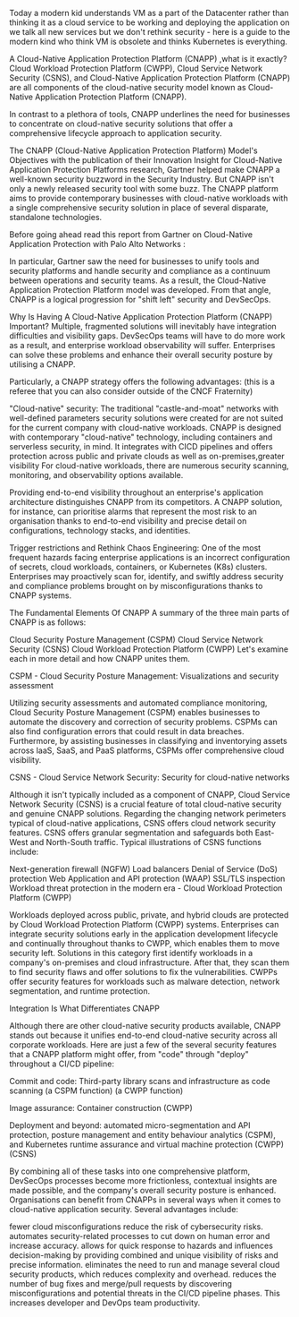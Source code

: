 Today a modern kid understands VM as a part of the Datacenter rather than thinking it as a cloud service to be working and deploying the application on we talk all new services but we don't rethink security - here is a guide to the modern kind who think VM is obsolete and thinks Kubernetes is everything.

A Cloud-Native Application Protection Platform (CNAPP) ,what is it exactly?
Cloud Workload Protection Platform (CWPP), Cloud Service Network Security (CSNS), and Cloud-Native Application Protection Platform (CNAPP) are all components of the cloud-native security model known as Cloud-Native Application Protection Platform (CNAPP).

In contrast to a plethora of tools, CNAPP underlines the need for businesses to concentrate on cloud-native security solutions that offer a comprehensive lifecycle approach to application security.

The CNAPP (Cloud-Native Application Protection Platform) Model's Objectives with the publication of their Innovation Insight for Cloud-Native Application Protection Platforms research, Gartner helped make CNAPP a well-known security buzzword in the Security Industry. But CNAPP isn't only a newly released security tool with some buzz. The CNAPP platform aims to provide contemporary businesses with cloud-native workloads with a single comprehensive security solution in place of several disparate, standalone technologies.

Before going ahead read this report from Gartner on Cloud-Native Application Protection with Palo Alto Networks : 


In particular, Gartner saw the need for businesses to unify tools and security platforms and handle security and compliance as a continuum between operations and security teams. As a result, the Cloud-Native Application Protection Platform model was developed. From that angle, CNAPP is a logical progression for "shift left" security and DevSecOps.

Why Is Having A Cloud-Native Application Protection Platform (CNAPP) Important?
Multiple, fragmented solutions will inevitably have integration difficulties and visibility gaps. DevSecOps teams will have to do more work as a result, and enterprise workload observability will suffer. Enterprises can solve these problems and enhance their overall security posture by utilising a CNAPP.

Particularly, a CNAPP strategy offers the following advantages: (this is a referee that you can also consider outside of the CNCF Fraternity)

"Cloud-native" security: The traditional "castle-and-moat" networks with well-defined parameters security solutions were created for are not suited for the current company with cloud-native workloads. CNAPP is designed with contemporary "cloud-native" technology, including containers and serverless security, in mind. It integrates with CICD pipelines and offers protection across public and private clouds as well as on-premises,greater visibility For cloud-native workloads, there are numerous security scanning, monitoring, and observability options available.

Providing end-to-end visibility throughout an enterprise's application architecture distinguishes CNAPP from its competitors. A CNAPP solution, for instance, can prioritise alarms that represent the most risk to an organisation thanks to end-to-end visibility and precise detail on configurations, technology stacks, and identities.

Trigger restrictions and Rethink Chaos Engineering: One of the most frequent hazards facing enterprise applications is an incorrect configuration of secrets, cloud workloads, containers, or Kubernetes (K8s) clusters. Enterprises may proactively scan for, identify, and swiftly address security and compliance problems brought on by misconfigurations thanks to CNAPP systems.

The Fundamental Elements Of CNAPP
A summary of the three main parts of CNAPP is as follows:

Cloud Security Posture Management (CSPM)
Cloud Service Network Security (CSNS) 
Cloud Workload Protection Platform (CWPP)
Let's examine each in more detail and how CNAPP unites them.

CSPM - Cloud Security Posture Management: Visualizations and security assessment 

Utilizing security assessments and automated compliance monitoring, Cloud Security Posture Management (CSPM) enables businesses to automate the discovery and correction of security problems. CSPMs can also find configuration errors that could result in data breaches. Furthermore, by assisting businesses in classifying and inventorying assets across IaaS, SaaS, and PaaS platforms, CSPMs offer comprehensive cloud visibility.

CSNS - Cloud Service Network Security: Security for cloud-native networks

Although it isn't typically included as a component of CNAPP, Cloud Service Network Security (CSNS) is a crucial feature of total cloud-native security and genuine CNAPP solutions. Regarding the changing network perimeters typical of cloud-native applications, CSNS offers cloud network security features. CSNS offers granular segmentation and safeguards both East-West and North-South traffic. Typical illustrations of CSNS functions include:

Next-generation firewall (NGFW)
Load balancers 
Denial of Service (DoS) protection 
Web Application and API protection (WAAP)
SSL/TLS inspection 
Workload threat protection in the modern era - Cloud Workload Protection Platform (CWPP)

Workloads deployed across public, private, and hybrid clouds are protected by Cloud Workload Protection Platform (CWPP) systems. Enterprises can integrate security solutions early in the application development lifecycle and continually throughout thanks to CWPP, which enables them to move security left. Solutions in this category first identify workloads in a company's on-premises and cloud infrastructure. After that, they scan them to find security flaws and offer solutions to fix the vulnerabilities. CWPPs offer security features for workloads such as malware detection, network segmentation, and runtime protection.

Integration Is What Differentiates CNAPP

Although there are other cloud-native security products available, CNAPP stands out because it unifies end-to-end cloud-native security across all corporate workloads. Here are just a few of the several security features that a CNAPP platform might offer, from "code" through "deploy" throughout a CI/CD pipeline:

Commit and code: Third-party library scans and infrastructure as code scanning (a CSPM function) (a CWPP function)

Image assurance: Container construction (CWPP)

Deployment and beyond: automated micro-segmentation and API protection, posture management and entity behaviour analytics (CSPM), and Kubernetes runtime assurance and virtual machine protection (CWPP) (CSNS)

By combining all of these tasks into one comprehensive platform, DevSecOps processes become more frictionless, contextual insights are made possible, and the company's overall security posture is enhanced. Organisations can benefit from CNAPPs in several ways when it comes to cloud-native application security. Several advantages include:

fewer cloud misconfigurations reduce the risk of cybersecurity risks.
automates security-related processes to cut down on human error and increase accuracy.
allows for quick response to hazards and influences decision-making by providing combined and unique visibility of risks and precise information.
eliminates the need to run and manage several cloud security products, which reduces complexity and overhead.
reduces the number of bug fixes and merge/pull requests by discovering misconfigurations and potential threats in the CI/CD pipeline phases. 
This increases developer and DevOps team productivity.